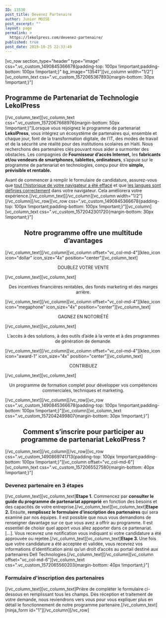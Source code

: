 ```yaml
---
ID: 13530
post_title: Devenez Partenaire
author: Junior MOISE
post_excerpt: ""
layout: page
permalink: >
  https://lekolpress.com/devenez-partenaire/
published: true
post_date: 2019-10-25 22:33:49
---
```

[vc_row section_type="header" type="image" css=".vc_custom_1490845366678{padding-top: 100px !important;padding-bottom: 100px !important;}" bg_image="13541"][vc_column width="1/2"][vc_column_text css=".vc_custom_1572065367893{margin-bottom: 30px !important;}"]
<h2 class="line center" style="text-align: left;">Programme de Partenariat
de Technologie LekolPress</h2>
[/vc_column_text][vc_column_text css=".vc_custom_1572067668976{margin-bottom: 50px !important;}"]Lorsque vous rejoignez le programme de partenariat <strong>LekolPress</strong>, vous intégrez un écosystème de partenaires qui, ensemble et chaque jour, font de la transformation digitale, de l’IT, des modes de travail et de la sécurité une réalité pour des institutions scolaires en Haiti. Nous recherchons des partenaires clés pouvant nous aider a surmonter des obstacles. Les compagnies de <strong>Fournisseur d’accès Internet,</strong> les <strong>fabricants et/ou vendeurs de smartphones, tablettes, ordinateurs</strong>, s’appuie sur le programme de partenariat en technologies, conçu pour être <b>simple, prévisible et rentable.</b>

Avant de commencer à remplir le formulaire de candidature, assurez-vous que <u>tout l’historique de votre navigateur a été effacé</u> et que <u>les langues sont définies correctement</u> dans votre navigateur. Cela améliorera votre expérience.[/vc_column_text][/vc_column][vc_column width="1/2"][/vc_column][/vc_row][vc_row css=".vc_custom_1490845366678{padding-top: 100px !important;padding-bottom: 100px !important;}"][vc_column][vc_column_text css=".vc_custom_1572042301720{margin-bottom: 30px !important;}"]
<h2 class="line center" style="text-align: center;">Notre programme offre une multitude d’avantages</h2>
[/vc_column_text][/vc_column][vc_column offset="vc_col-md-4"][kleo_icon icon="dollar" icon_size="4x" position="center"][vc_column_text]
<p style="text-align: center;">DOUBLEZ VOTRE VENTE</p>
[/vc_column_text][vc_column_text]
<p class="heading" style="text-align: center;">Des incentives financières rentables, des fonds marketing et des marges arrière.</p>
[/vc_column_text][/vc_column][vc_column offset="vc_col-md-4"][kleo_icon icon="megaphone" icon_size="4x" position="center"][vc_column_text]
<p style="text-align: center;">GAGNEZ EN NOTORIÉTÉ</p>
[/vc_column_text][vc_column_text]
<p class="heading" style="text-align: center;">L’accès à des solutions, à des outils d’aide à la vente et à des programmes de génération de demande.</p>
[/vc_column_text][/vc_column][vc_column offset="vc_col-md-4"][kleo_icon icon="award-1" icon_size="4x" position="center"][vc_column_text]
<p style="text-align: center;">CONTRIBUEZ</p>
[/vc_column_text][vc_column_text]
<p class="heading" style="text-align: center;">Un programme de formation complet pour développer vos compétences commerciales, techniques et marketing.</p>
[/vc_column_text][/vc_column][/vc_row][vc_row css=".vc_custom_1490845366678{padding-top: 100px !important;padding-bottom: 100px !important;}"][vc_column][vc_column_text css=".vc_custom_1572042499807{margin-bottom: 30px !important;}"]
<h2 class="heading" style="text-align: center;">Comment s’inscrire pour participer au programme de partenariat LekolPress ?</h2>
[/vc_column_text][/vc_column][/vc_row][vc_row css=".vc_custom_1490869741713{padding-top: 100px !important;padding-bottom: 100px !important;}"][vc_column offset="vc_col-md-6"][vc_column_text css=".vc_custom_1572065527580{margin-bottom: 40px !important;}"]
<h3>Devenez partenaire en 3 étapes</h3>
[/vc_column_text][vc_column_text]<strong>Etape 1.</strong>
Commencez par <b>consulter le guide du programme de partenariat approprié</b> en fonction des besoins et des capacités de votre entreprise.[/vc_column_text][vc_column_text]<strong>Etape 2. </strong>
Ensuite, <b>remplissez le formulaire d’inscription des partenaires</b> qui sera examiné par nos équipes. Il est possible que nous vous demandions de renseigner davantage sur ce que vous avez a offrir au programme. Il est essentiel de choisir quel apport vous allez apporter dans ce partenariat. [...]. Vous recevrez une notification vous indiquant si votre candidature a été approuvée ou rejetée.[/vc_column_text][vc_column_text]<strong>Etape 3. </strong>
Une fois que votre candidature a été acceptée et validée, vous recevrez vos informations d’identification ainsi qu’un droit d’accès au portail destiné aux partenaires Dell Technologies.[/vc_column_text][/vc_column][vc_column offset="vc_col-md-6"][vc_column_text css=".vc_custom_1572065560203{margin-bottom: 40px !important;}"]
<h3 class="green">Formulaire d'inscription des partenaires</h3>
[/vc_column_text][vc_column_text]Prière de compléter le formulaire ci-dessous en remplissant tous les champs.
Dès réception et traitement de votre demande, nous reviendrons vers vous pour vous expliquer plus en détail le fonctionnement de notre programme partenaire.[/vc_column_text][ninja_form id="1"][/vc_column][/vc_row]